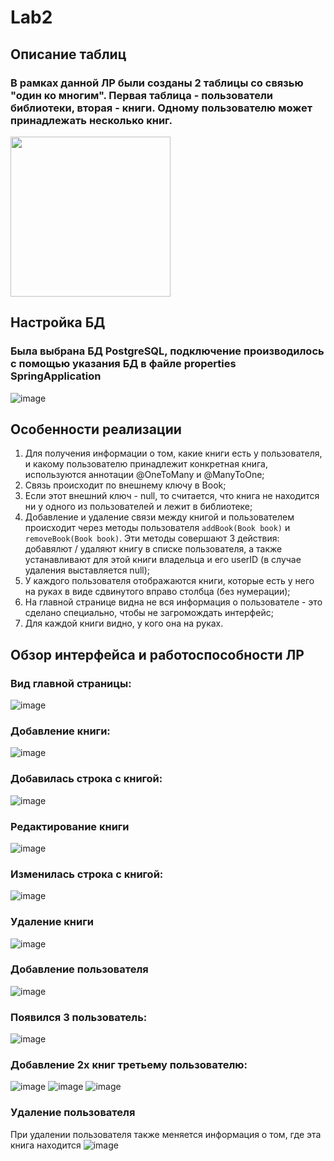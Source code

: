 # Lab2

## Описание таблиц
### В рамках данной ЛР были созданы 2 таблицы со связью "один ко многим". Первая таблица - пользователи библиотеки, вторая - книги. Одному пользователю может принадлежать несколько книг.
<img src="https://user-images.githubusercontent.com/91950488/210408068-80d10ef3-a85a-403b-944a-4226cf0aebfb.png" width="256">   

## Настройка БД  
### Была выбрана БД PostgreSQL, подключение производилось с помощью указания БД в файле properties SpringApplication
![image](https://user-images.githubusercontent.com/91950488/211518599-223f2518-1e08-4a23-948d-b991d8b80057.png)

## Особенности реализации
1. Для получения информации о том, какие книги есть у пользователя, и какому пользователю принадлежит конкретная книга, используются аннотации @OneToMany и @ManyToOne;
2. Связь происходит по внешнему ключу в Book;
3. Если этот внешний ключ - null, то считается, что книга не находится ни у одного из пользователей и лежит в библиотеке;
4. Добавление и удаление связи между книгой и пользователем происходит через методы пользователя  ```addBook(Book book)``` и ```removeBook(Book book)```. Эти методы совершают 3 действия: добавялют / удаляют книгу в списке пользователя, а также устанавливают для этой книги владельца и его userID (в случае удаления выставляется null);
5. У каждого пользователя отображаются книги, которые есть у него на руках в виде сдвинутого вправо столбца (без нумерации);
6. На главной странице видна не вся информация о пользователе - это сделано специально, чтобы не загромождать интерфейс;
7. Для каждой книги видно, у кого она на руках.

## Обзор интерфейса и работоспособности ЛР  

### Вид главной страницы:  
![image](https://user-images.githubusercontent.com/91950488/211519480-aa419348-16fc-45fc-b723-db156ee69358.png)  

### Добавление книги:    
![image](https://user-images.githubusercontent.com/91950488/211519879-cc58e1ff-0994-4684-80c1-e05c25bb3220.png)    

### Добавилась строка с книгой:   
![image](https://user-images.githubusercontent.com/91950488/211519967-9a0c6d77-e568-4709-bd9f-584b3fbec02a.png)  

### Редактирование книги    
![image](https://user-images.githubusercontent.com/91950488/211520399-50d85364-ac91-4432-a202-6eeca27c7dbe.png)

### Изменилась строка с книгой:    
![image](https://user-images.githubusercontent.com/91950488/211520693-44b6a481-68de-45d3-bc05-83aa02e00832.png) 

### Удаление книги    
![image](https://user-images.githubusercontent.com/91950488/211520832-1a3e95db-973a-4840-8915-468dbba0a20a.png) 

### Добавление пользователя   
![image](https://user-images.githubusercontent.com/91950488/211521946-31a44347-8f52-49d9-a525-382dd2c479e5.png)  

### Появился 3 пользователь:   
![image](https://user-images.githubusercontent.com/91950488/211522049-e71b67a3-44c4-4b1a-8fec-98d4c32f42e5.png)   

### Добавление 2х книг третьему пользователю:      
![image](https://user-images.githubusercontent.com/91950488/211522248-cfb07146-877f-49b3-908a-8ddfb8fb947f.png)
![image](https://user-images.githubusercontent.com/91950488/211522278-2ba31e24-078c-44bf-a3f3-dfb3db9fdc16.png)
![image](https://user-images.githubusercontent.com/91950488/211522338-782fcc50-8937-421a-8da8-1484230a4b3b.png)   

### Удаление пользователя    
При удалении пользователя также меняется информация о том, где эта книга находится
![image](https://user-images.githubusercontent.com/91950488/211522615-50c3797d-3993-4a3d-a886-61d6505be511.png)
